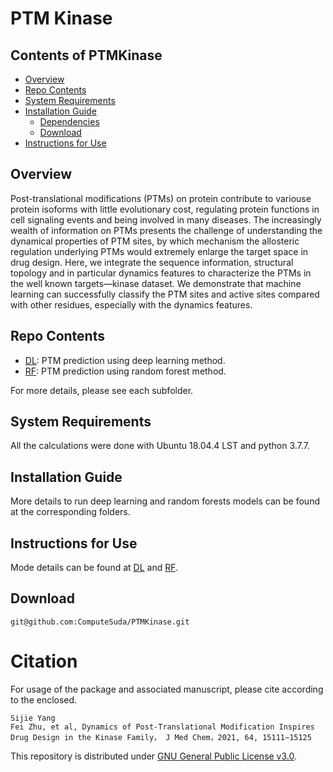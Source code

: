# PTM Kinase

## Contents of PTMKinase

- [Overview](#overview)
- [Repo Contents](#repo-contents)
- [System Requirements](#system-requirements)
- [Installation Guide](#installation-guide)
  - [Dependencies](#dependencies)
  - [Download](#download)
- [Instructions for Use](#Instructions-for-Use)

## Overview

Post-translational modifications (PTMs) on protein contribute to variouse protein isoforms with
little evolutionary cost, regulating protein functions in cell signaling events and being involved 
in many diseases. The increasingly wealth of information on PTMs presents the challenge of 
understanding the dynamical properties of PTM sites, by which mechanism the allosteric regulation 
underlying PTMs would extremely enlarge the target space in drug design. Here, we integrate the 
sequence information, structural topology and in particular dynamics features to characterize the 
PTMs in the well known targets—kinase dataset. We demonstrate that machine learning can successfully
classify the PTM sites and active sites compared with other residues, especially with the dynamics 
features.
  
## Repo Contents

- [DL](DL): PTM prediction using deep learning method.
- [RF](RF): PTM prediction using random forest method.

For more details, please see each subfolder.

## System Requirements

All the calculations were done with Ubuntu 18.04.4 LST and python 3.7.7.

## Installation Guide

More details to run deep learning and random forests models can be found at the corresponding
folders.

## Instructions for Use

Mode details can be found at [DL](DL) and [RF](RF).

## Download

```
git@github.com:ComputeSuda/PTMKinase.git
```

# Citation

For usage of the package and associated manuscript, please cite according to the enclosed.
```
Sijie Yang
Fei Zhu, et al, Dynamics of Post-Translational Modification Inspires Drug Design in the Kinase Family， J Med Chem，2021, 64, 15111−15125
```

This repository is distributed under [GNU General Public License v3.0](LICENSE).
